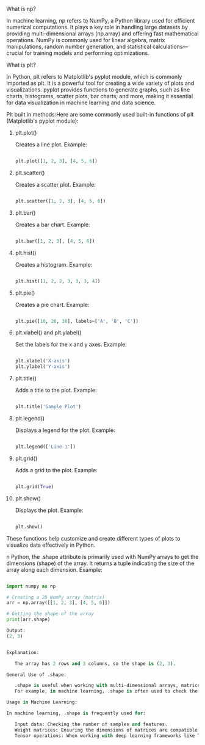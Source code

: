 
What is np?

In machine learning, np refers to NumPy, a Python library used for efficient numerical computations. It plays a key role in handling large datasets by providing multi-dimensional arrays (np.array) and offering fast mathematical operations. NumPy is commonly used for linear algebra, matrix manipulations, random number generation, and statistical calculations—crucial for training models and performing optimizations.

What is plt?


In Python, plt refers to Matplotlib's pyplot module, which is commonly imported as plt. It is a powerful tool for creating a wide variety of plots and visualizations. pyplot provides functions to generate graphs, such as line charts, histograms, scatter plots, bar charts, and more, making it essential for data visualization in machine learning and data science.

Plt built in methods:Here are some commonly used built-in functions of plt (Matplotlib's pyplot module):
1. plt.plot()

    Creates a line plot.
    Example:

    ```python

    plt.plot([1, 2, 3], [4, 5, 6])

2. plt.scatter()

    Creates a scatter plot.
    Example:

     ```python

    plt.scatter([1, 2, 3], [4, 5, 6])

3. plt.bar()

    Creates a bar chart.
    Example:

    ```python

    plt.bar([1, 2, 3], [4, 5, 6])

4. plt.hist()

    Creates a histogram.
    Example:

     ```python

    plt.hist([1, 2, 2, 3, 3, 3, 4])

5. plt.pie()

    Creates a pie chart.
    Example:

    ```python

    plt.pie([10, 20, 30], labels=['A', 'B', 'C'])

6. plt.xlabel() and plt.ylabel()

    Set the labels for the x and y axes.
    Example:

     ```python

    plt.xlabel('X-axis')
    plt.ylabel('Y-axis')

7. plt.title()

    Adds a title to the plot.
    Example:

     ```python

    plt.title('Sample Plot')

8. plt.legend()

    Displays a legend for the plot.
    Example:

     ```python

    plt.legend(['Line 1'])

9. plt.grid()

    Adds a grid to the plot.
    Example:

     ```python

    plt.grid(True)

10. plt.show()

    Displays the plot.
    Example:

     ```python

    plt.show()

These functions help customize and create different types of plots to visualize data effectively in Python.


n Python, the .shape attribute is primarily used with NumPy arrays to get the dimensions (shape) of the array. It returns a tuple indicating the size of the array along each dimension.
Example:

 ```python

import numpy as np

# Creating a 2D NumPy array (matrix)
arr = np.array([[1, 2, 3], [4, 5, 6]])

# Getting the shape of the array
print(arr.shape)

Output:
(2, 3)


Explanation:

    The array has 2 rows and 3 columns, so the shape is (2, 3).

General Use of .shape:

    .shape is useful when working with multi-dimensional arrays, matrices, or tensors, allowing you to inspect the structure of the data.
    For example, in machine learning, .shape is often used to check the dimensions of input data, weights, or output data.

Usage in Machine Learning:

In machine learning, .shape is frequently used for:

    Input data: Checking the number of samples and features.
    Weight matrices: Ensuring the dimensions of matrices are compatible for operations like matrix multiplication.
    Tensor operations: When working with deep learning frameworks like TensorFlow or PyTorch, .shape is used to handle high-dimensional data.






